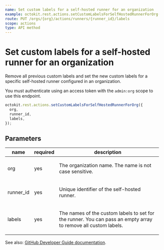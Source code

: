 ```yaml
---
name: Set custom labels for a self-hosted runner for an organization
example: octokit.rest.actions.setCustomLabelsForSelfHostedRunnerForOrg({ org, runner_id, labels })
route: PUT /orgs/{org}/actions/runners/{runner_id}/labels
scope: actions
type: API method
---
```


# Set custom labels for a self-hosted runner for an organization

Remove all previous custom labels and set the new custom labels for a specific
self-hosted runner configured in an organization.

You must authenticate using an access token with the `admin:org` scope to use this endpoint.

```js
octokit.rest.actions.setCustomLabelsForSelfHostedRunnerForOrg({
  org,
  runner_id,
  labels,
});
```

## Parameters

<table>
  <thead>
    <tr>
      <th>name</th>
      <th>required</th>
      <th>description</th>
    </tr>
  </thead>
  <tbody>
    <tr><td>org</td><td>yes</td><td>

The organization name. The name is not case sensitive.

</td></tr>
<tr><td>runner_id</td><td>yes</td><td>

Unique identifier of the self-hosted runner.

</td></tr>
<tr><td>labels</td><td>yes</td><td>

The names of the custom labels to set for the runner. You can pass an empty array to remove all custom labels.

</td></tr>
  </tbody>
</table>

See also: [GitHub Developer Guide documentation](https://docs.github.com/enterprise-cloud@latest//rest/reference/actions#set-custom-labels-for-a-self-hosted-runner-for-an-organization).
